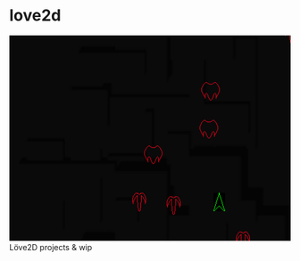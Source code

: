# love2d
![Syne screenshot](https://github.com/Antharia/love2d/blob/master/syne_screenshot.png)
Löve2D projects &amp; wip
